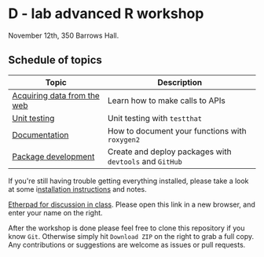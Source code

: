 # D - lab advanced R workshop

November 12th, 350 Barrows Hall.


## Schedule of topics

| Topic | Description |
| ----- |  ---------  |
| [Acquiring data from the web](https://github.com/karthik/dlab-advanced-r/tree/master/01-data-from-web) | Learn how to make calls to APIs |
| [Unit testing](https://github.com/karthik/dlab-advanced-r/blob/master/02-testing/README.md) | Unit testing with `testthat` |
| [Documentation](https://github.com/karthik/dlab-advanced-r/blob/master/03-documentation/README.md) | How to document your functions with `roxygen2` |
| [Package development](https://github.com/karthik/dlab-advanced-r/blob/master/04-packaging/README.md) | Create and deploy packages with `devtools` and `GitHub` |

If you're still having trouble getting everything installed, please take a look at some i[nstallation instructions](installation.md) and notes.

[Etherpad for discussion in class](https://etherpad.mozilla.org/dlabr). Please open this link in a new browser, and enter your name on the right.

After the workshop is done please feel free to clone this repository if you know `Git`. Otherwise simply hit `Download ZIP` on the right to grab a full copy. Any contributions or suggestions are welcome as issues or pull requests.
